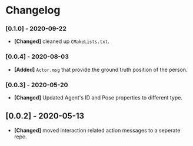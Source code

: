 # Changelog

### [0.1.0] - 2020-09-22
- **[Changed]** cleaned up `CMakeLists.txt`.

### [0.0.4] - 2020-08-03
- **[Added]** `Actor.msg` that provide the ground truth position of the person.

### [0.0.3] - 2020-05-20
- **[Changed]** Updated Agent's ID and Pose properties to different type.

## [0.0.2] - 2020-05-13
- **[Changed]** moved interaction related action messages to a seperate repo.